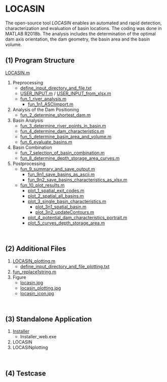 # LOCASIN

The open-source tool *LOCASIN* enables an automated and rapid detection, characterization and evaluation of basin locations. 
The coding was done in MATLAB R2018b. 
The analysis includes the determination of the optimal dam axis orientation, the dam geometry, the basin area and the basin volume. 

## (1) Program Structure

[LOCASIN.m](./code/LOCASIN.m)

1.  Preprocessing
    *  [define_input_directory_and_file.txt](./code/define_input_directory_and_file.txt)
    *  [USER_INPUT.m](./code/USER_INPUT.m) / [USER_INPUT_from_xlsx.m](./code/USER_INPUT_from_xlsx.m)
    *  [fun_1_river_analysis.m](./code/fun_1_river_analysis.m)
        *  [fun_1n1_ASCIimport.m](./code/fun_1n1_ASCIimport.m)
2.  Analysis of the Dam Positioning
    *  [fun_2_determine_shortest_dam.m](./code/fun_2_determine_shortest_dam.m)
3.  Basin Analysis
    *  [fun_3_determine_river_points_in_basin.m](./code/fun_3_determine_river_points_in_basin.m)
    *  [fun_4_determine_dam_characteristics.m](./cdoe/fun_4_determine_dam_characteristics.m)
    *  [fun_5_determine_basin_area_and_volume.m](./code/fun_5_determine_basin_area_and_volume.m)
    *  [fun_6_evaluate_basins.m](./code/fun_6_evaluate_basins.m)
4.  Basin Combination
    *  [fun_7_selection_of_basin_combination.m](./code/fun_7_selection_of_basin_combination.m)
    *  [fun_8_determine_depth_storage_area_curves.m](./code/fun_8_determine_depth_storage_area_curves.m)
5.  Postprocessing
    *  [fun_9_summary_and_save_output.m](./code/fun_9_summary_and_save_output.m)
        *  [fun_9n1_save_basins_as_ascii.m](./code/fun_9n1_save_basins_as_ascii.m)
        *  [fun_9n2_save_basins_characteristics_as_xlsx.m](./code/fun_9n2_save_basins_characteristics_as_xlsx.m)
    *  [fun_10_plot_results.m](./code/fun_10_plot_results.m)
        *  [plot_1_spatial_exit_codes.m](./code/plot_1_spatial_exit_codes.m)
        *  [plot_2_spatial_all_basins.m](./code/plot_2_spatial_all_basins.m)
        *  [plot_3_single_basin_characteristics.m](./code/plot_3_single_basin_characteristics.m)
            *  [plot_3n1_spatial_basin.m](./code/plot_3n1_spatial_basin.m)
            *  [plot_3n2_updateContours.m](./code/plot_3n2_updateContours.m)
        *  [plot_4_potential_dam_characteristics_portrait.m](./code/plot_4_potential_dam_characteristics_portrait.m)
        *  [plot_5_curves_depth_storage_area.m](./code/plot_5_curves_depth_storage_area.m)
   

<br>


## (2) Additional Files

1.  [LOCASIN_plotting.m](./code/LOCASIN_plotting.m)
    *  [define_input_directory_and_file_plotting.txt](./code/define_input_directory_and_file_plotting.txt)
2.  [fun_replace1string.m](./code/fun_replace1string.m)
3.  Figure
    *  [locasin.jpg](./code/locasin.jpg)
    *  [locasin_plotting.jpg](./code/locasin_plotting.jpg)
    *  [locasin_icon.jpg](./code/locasin_icon.jpg)


<br>

## (3) Standalone Application

1. [Installer](./standalone_applocation/installer)
    *  Installer_web.exe
2. LOCASIN
3. LOCASINplotting


<br>

## (4) Testcase

